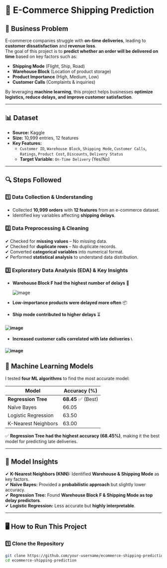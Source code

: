 # 🚀 E-Commerce Shipping Prediction  

## 📌 Business Problem  
E-commerce companies struggle with **on-time deliveries**, leading to **customer dissatisfaction** and **revenue loss**.  
The goal of this project is to **predict whether an order will be delivered on time** based on key factors such as:  
- **Shipping Mode** (Flight, Ship, Road)  
- **Warehouse Block** (Location of product storage)  
- **Product Importance** (High, Medium, Low)  
- **Customer Calls** (Complaints & inquiries)  

By leveraging **machine learning**, this project helps businesses **optimize logistics, reduce delays, and improve customer satisfaction**.  

---

## 📊 Dataset  
- **Source:** Kaggle  
- **Size:** 10,999 entries, 12 features  
- **Key Features:**  
  - `Customer ID`, `Warehouse Block`, `Shipping Mode`, `Customer Calls`, `Ratings`, `Product Cost`, `Discounts`, `Delivery Status`  
  - **Target Variable:** `On-Time Delivery` (Yes/No)  

---

## 🔍 Steps Followed  

### **1️⃣ Data Collection & Understanding**  
- Collected **10,999 orders** with **12 features** from an e-commerce dataset.  
- Identified key variables affecting **shipping delays**.  

### **2️⃣ Data Preprocessing & Cleaning**  
✔ Checked for **missing values** – No missing data.  
✔ Checked for **duplicate rows** – No duplicate records.  
✔ Converted **categorical variables** into numerical format.  
✔ Performed **statistical analysis** to understand data distribution.  

### **3️⃣ Exploratory Data Analysis (EDA) & Key Insights**  
- **Warehouse Block F had the highest number of delays** 🚧
  
  ![image](https://github.com/user-attachments/assets/ae464de0-01fc-48ba-b30f-648cb9f44961)
 
- **Low-importance products were delayed more often** 📦
  
- **Ship mode contributed to higher delays** ⏳
  
#### ![image](https://github.com/user-attachments/assets/6921d603-ed25-4db5-a42f-7f32c64b3ab9)

    
- **Increased customer calls correlated with late deliveries** 📞  

#### ![image](https://github.com/user-attachments/assets/c68817e7-6f52-4422-b978-5f0c332da77c)


## 🧠 Machine Learning Models  
I tested **four ML algorithms** to find the most accurate model:  

| **Model**               | **Accuracy (%)** |
|-------------------------|------------------|
| **Regression Tree**     | **68.45** ✅ (Best) |
| Naïve Bayes            | 66.05            |
| Logistic Regression    | 63.50            |
| K-Nearest Neighbors    | 63.00            |

✅ **Regression Tree had the highest accuracy (68.45%)**, making it the best model for predicting late deliveries.  

---

## 🔬 Model Insights  
✔ **K-Nearest Neighbors (KNN):** Identified **Warehouse & Shipping Mode** as key factors.  
✔ **Naïve Bayes:** Provided a **probabilistic approach** but slightly lower accuracy.  
✔ **Regression Tree:** Found **Warehouse Block F & Shipping Mode as top delay predictors**.  
✔ **Logistic Regression:** Less accurate but **highly interpretable**.  

---

## 🖥️ How to Run This Project  

### **1️⃣ Clone the Repository**  
```bash
git clone https://github.com/your-username/ecommerce-shipping-prediction.git
cd ecommerce-shipping-prediction

